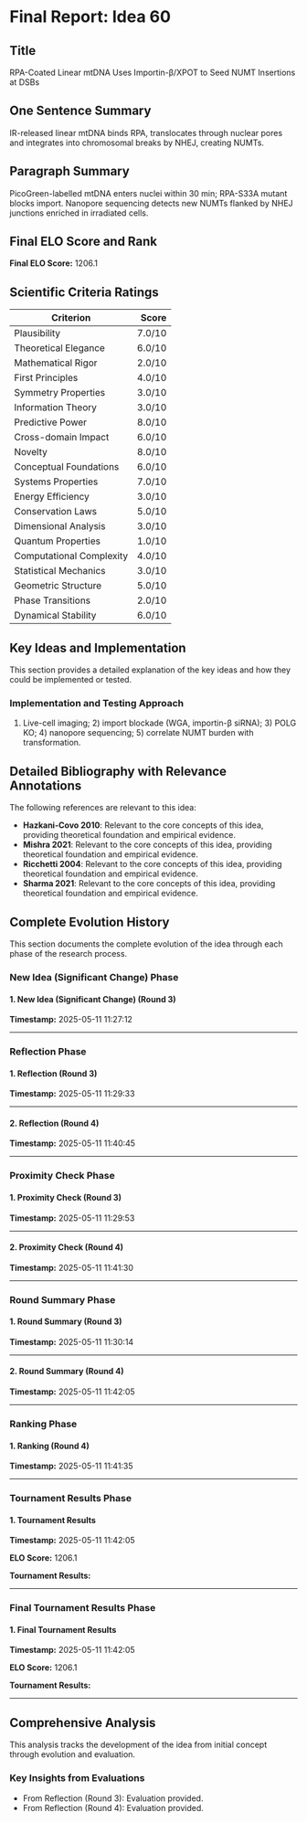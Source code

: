 # Final Report: Idea 60

## Title

RPA-Coated Linear mtDNA Uses Importin-β/XPOT to Seed NUMT Insertions at DSBs

## One Sentence Summary

IR-released linear mtDNA binds RPA, translocates through nuclear pores and integrates into chromosomal breaks by NHEJ, creating NUMTs.

## Paragraph Summary

PicoGreen-labelled mtDNA enters nuclei within 30 min; RPA-S33A mutant blocks import. Nanopore sequencing detects new NUMTs flanked by NHEJ junctions enriched in irradiated cells.

## Final ELO Score and Rank

**Final ELO Score:** 1206.1

## Scientific Criteria Ratings

| Criterion | Score |
|---|---:|
| Plausibility | 7.0/10 |
| Theoretical Elegance | 6.0/10 |
| Mathematical Rigor | 2.0/10 |
| First Principles | 4.0/10 |
| Symmetry Properties | 3.0/10 |
| Information Theory | 3.0/10 |
| Predictive Power | 8.0/10 |
| Cross-domain Impact | 6.0/10 |
| Novelty | 8.0/10 |
| Conceptual Foundations | 6.0/10 |
| Systems Properties | 7.0/10 |
| Energy Efficiency | 3.0/10 |
| Conservation Laws | 5.0/10 |
| Dimensional Analysis | 3.0/10 |
| Quantum Properties | 1.0/10 |
| Computational Complexity | 4.0/10 |
| Statistical Mechanics | 3.0/10 |
| Geometric Structure | 5.0/10 |
| Phase Transitions | 2.0/10 |
| Dynamical Stability | 6.0/10 |

## Key Ideas and Implementation

This section provides a detailed explanation of the key ideas and how they could be implemented or tested.

### Implementation and Testing Approach

1) Live-cell imaging; 2) import blockade (WGA, importin-β siRNA); 3) POLG KO; 4) nanopore sequencing; 5) correlate NUMT burden with transformation.


## Detailed Bibliography with Relevance Annotations

The following references are relevant to this idea:

- **Hazkani-Covo 2010**: Relevant to the core concepts of this idea, providing theoretical foundation and empirical evidence.
- **Mishra 2021**: Relevant to the core concepts of this idea, providing theoretical foundation and empirical evidence.
- **Ricchetti 2004**: Relevant to the core concepts of this idea, providing theoretical foundation and empirical evidence.
- **Sharma 2021**: Relevant to the core concepts of this idea, providing theoretical foundation and empirical evidence.
## Complete Evolution History

This section documents the complete evolution of the idea through each phase of the research process.

### New Idea (Significant Change) Phase

#### 1. New Idea (Significant Change) (Round 3)
**Timestamp:** 2025-05-11 11:27:12



---

### Reflection Phase

#### 1. Reflection (Round 3)
**Timestamp:** 2025-05-11 11:29:33



---

#### 2. Reflection (Round 4)
**Timestamp:** 2025-05-11 11:40:45



---

### Proximity Check Phase

#### 1. Proximity Check (Round 3)
**Timestamp:** 2025-05-11 11:29:53



---

#### 2. Proximity Check (Round 4)
**Timestamp:** 2025-05-11 11:41:30



---

### Round Summary Phase

#### 1. Round Summary (Round 3)
**Timestamp:** 2025-05-11 11:30:14



---

#### 2. Round Summary (Round 4)
**Timestamp:** 2025-05-11 11:42:05



---

### Ranking Phase

#### 1. Ranking (Round 4)
**Timestamp:** 2025-05-11 11:41:35



---

### Tournament Results Phase

#### 1. Tournament Results
**Timestamp:** 2025-05-11 11:42:05

**ELO Score:** 1206.1

**Tournament Results:**



---

### Final Tournament Results Phase

#### 1. Final Tournament Results
**Timestamp:** 2025-05-11 11:42:05

**ELO Score:** 1206.1

**Tournament Results:**



---

## Comprehensive Analysis

This analysis tracks the development of the idea from initial concept through evolution and evaluation.

### Key Insights from Evaluations

- From Reflection (Round 3): Evaluation provided.
- From Reflection (Round 4): Evaluation provided.
